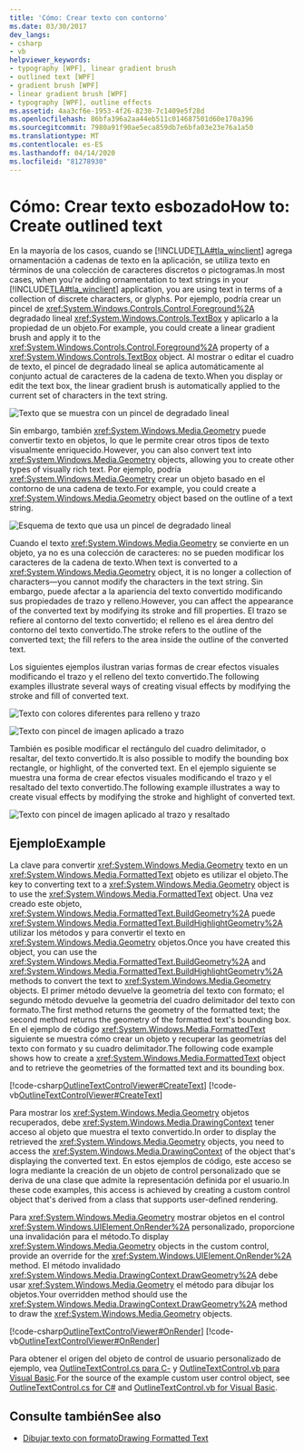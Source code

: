 ```yaml
---
title: 'Cómo: Crear texto con contorno'
ms.date: 03/30/2017
dev_langs:
- csharp
- vb
helpviewer_keywords:
- typography [WPF], linear gradient brush
- outlined text [WPF]
- gradient brush [WPF]
- linear gradient brush [WPF]
- typography [WPF], outline effects
ms.assetid: 4aa3cf6e-1953-4f26-8230-7c1409e5f28d
ms.openlocfilehash: 86bfa396a2aa44eb511c014687501d60e170a396
ms.sourcegitcommit: 7980a91f90ae5eca859db7e6bfa03e23e76a1a50
ms.translationtype: MT
ms.contentlocale: es-ES
ms.lasthandoff: 04/14/2020
ms.locfileid: "81278930"
---
```

# <a name="how-to-create-outlined-text"></a><span data-ttu-id="ea00d-102">Cómo: Crear texto esbozado</span><span class="sxs-lookup"><span data-stu-id="ea00d-102">How to: Create outlined text</span></span>

<span data-ttu-id="ea00d-103">En la mayoría de los casos, cuando se [!INCLUDE[TLA#tla_winclient](../../../../includes/tlasharptla-winclient-md.md)] agrega ornamentación a cadenas de texto en la aplicación, se utiliza texto en términos de una colección de caracteres discretos o pictogramas.</span><span class="sxs-lookup"><span data-stu-id="ea00d-103">In most cases, when you're adding ornamentation to text strings in your [!INCLUDE[TLA#tla_winclient](../../../../includes/tlasharptla-winclient-md.md)] application, you are using text in terms of a collection of discrete characters, or glyphs.</span></span> <span data-ttu-id="ea00d-104">Por ejemplo, podría crear un pincel de <xref:System.Windows.Controls.Control.Foreground%2A> degradado lineal <xref:System.Windows.Controls.TextBox> y aplicarlo a la propiedad de un objeto.</span><span class="sxs-lookup"><span data-stu-id="ea00d-104">For example, you could create a linear gradient brush and apply it to the <xref:System.Windows.Controls.Control.Foreground%2A> property of a <xref:System.Windows.Controls.TextBox> object.</span></span> <span data-ttu-id="ea00d-105">Al mostrar o editar el cuadro de texto, el pincel de degradado lineal se aplica automáticamente al conjunto actual de caracteres de la cadena de texto.</span><span class="sxs-lookup"><span data-stu-id="ea00d-105">When you display or edit the text box, the linear gradient brush is automatically applied to the current set of characters in the text string.</span></span>  
  
 ![Texto que se muestra con un pincel de degradado lineal](./media/how-to-create-outlined-text/text-linear-gradient.jpg)
  
 <span data-ttu-id="ea00d-107">Sin embargo, también <xref:System.Windows.Media.Geometry> puede convertir texto en objetos, lo que le permite crear otros tipos de texto visualmente enriquecido.</span><span class="sxs-lookup"><span data-stu-id="ea00d-107">However, you can also convert text into <xref:System.Windows.Media.Geometry> objects, allowing you to create other types of visually rich text.</span></span> <span data-ttu-id="ea00d-108">Por ejemplo, podría <xref:System.Windows.Media.Geometry> crear un objeto basado en el contorno de una cadena de texto.</span><span class="sxs-lookup"><span data-stu-id="ea00d-108">For example, you could create a <xref:System.Windows.Media.Geometry> object based on the outline of a text string.</span></span>  
  
 ![Esquema de texto que usa un pincel de degradado lineal](./media/how-to-create-outlined-text/text-outline-linear-gradient.jpg)  
  
 <span data-ttu-id="ea00d-110">Cuando el texto <xref:System.Windows.Media.Geometry> se convierte en un objeto, ya no es una colección de caracteres: no se pueden modificar los caracteres de la cadena de texto.</span><span class="sxs-lookup"><span data-stu-id="ea00d-110">When text is converted to a <xref:System.Windows.Media.Geometry> object, it is no longer a collection of characters—you cannot modify the characters in the text string.</span></span> <span data-ttu-id="ea00d-111">Sin embargo, puede afectar a la apariencia del texto convertido modificando sus propiedades de trazo y relleno.</span><span class="sxs-lookup"><span data-stu-id="ea00d-111">However, you can affect the appearance of the converted text by modifying its stroke and fill properties.</span></span> <span data-ttu-id="ea00d-112">El trazo se refiere al contorno del texto convertido; el relleno es el área dentro del contorno del texto convertido.</span><span class="sxs-lookup"><span data-stu-id="ea00d-112">The stroke refers to the outline of the converted text; the fill refers to the area inside the outline of the converted text.</span></span>  
  
 <span data-ttu-id="ea00d-113">Los siguientes ejemplos ilustran varias formas de crear efectos visuales modificando el trazo y el relleno del texto convertido.</span><span class="sxs-lookup"><span data-stu-id="ea00d-113">The following examples illustrate several ways of creating visual effects by modifying the stroke and fill of converted text.</span></span>  
  
 ![Texto con colores diferentes para relleno y trazo](./media/how-to-create-outlined-text/fill-stroke-text-effect.jpg)  
  
 ![Texto con pincel de imagen aplicado a trazo](./media/how-to-create-outlined-text/image-brush-application.jpg)
  
 <span data-ttu-id="ea00d-116">También es posible modificar el rectángulo del cuadro delimitador, o resaltar, del texto convertido.</span><span class="sxs-lookup"><span data-stu-id="ea00d-116">It is also possible to modify the bounding box rectangle, or highlight, of the converted text.</span></span> <span data-ttu-id="ea00d-117">En el ejemplo siguiente se muestra una forma de crear efectos visuales modificando el trazo y el resaltado del texto convertido.</span><span class="sxs-lookup"><span data-stu-id="ea00d-117">The following example illustrates a way to create visual effects by modifying the stroke and highlight of converted text.</span></span>  
  
 ![Texto con pincel de imagen aplicado al trazo y resaltado](./media/how-to-create-outlined-text/image-brush-text-application.jpg)

## <a name="example"></a><span data-ttu-id="ea00d-119">Ejemplo</span><span class="sxs-lookup"><span data-stu-id="ea00d-119">Example</span></span>  
 <span data-ttu-id="ea00d-120">La clave para convertir <xref:System.Windows.Media.Geometry> texto en un <xref:System.Windows.Media.FormattedText> objeto es utilizar el objeto.</span><span class="sxs-lookup"><span data-stu-id="ea00d-120">The key to converting text to a <xref:System.Windows.Media.Geometry> object is to use the <xref:System.Windows.Media.FormattedText> object.</span></span> <span data-ttu-id="ea00d-121">Una vez creado este objeto, <xref:System.Windows.Media.FormattedText.BuildGeometry%2A> puede <xref:System.Windows.Media.FormattedText.BuildHighlightGeometry%2A> utilizar los métodos y para convertir el texto en <xref:System.Windows.Media.Geometry> objetos.</span><span class="sxs-lookup"><span data-stu-id="ea00d-121">Once you have created this object, you can use the <xref:System.Windows.Media.FormattedText.BuildGeometry%2A> and <xref:System.Windows.Media.FormattedText.BuildHighlightGeometry%2A> methods to convert the text to <xref:System.Windows.Media.Geometry> objects.</span></span> <span data-ttu-id="ea00d-122">El primer método devuelve la geometría del texto con formato; el segundo método devuelve la geometría del cuadro delimitador del texto con formato.</span><span class="sxs-lookup"><span data-stu-id="ea00d-122">The first method returns the geometry of the formatted text; the second method returns the geometry of the formatted text's bounding box.</span></span> <span data-ttu-id="ea00d-123">En el ejemplo de código <xref:System.Windows.Media.FormattedText> siguiente se muestra cómo crear un objeto y recuperar las geometrías del texto con formato y su cuadro delimitador.</span><span class="sxs-lookup"><span data-stu-id="ea00d-123">The following code example shows how to create a <xref:System.Windows.Media.FormattedText> object and to retrieve the geometries of the formatted text and its bounding box.</span></span>  
  
 [!code-csharp[OutlineTextControlViewer#CreateText](~/samples/snippets/csharp/VS_Snippets_Wpf/OutlineTextControlViewer/CSharp/OutlineTextControl.cs#createtext)]
 [!code-vb[OutlineTextControlViewer#CreateText](~/samples/snippets/visualbasic/VS_Snippets_Wpf/OutlineTextControlViewer/visualbasic/outlinetextcontrol.vb#createtext)]  
  
 <span data-ttu-id="ea00d-124">Para mostrar los <xref:System.Windows.Media.Geometry> objetos recuperados, debe <xref:System.Windows.Media.DrawingContext> tener acceso al objeto que muestra el texto convertido.</span><span class="sxs-lookup"><span data-stu-id="ea00d-124">In order to display the retrieved the <xref:System.Windows.Media.Geometry> objects, you need to access the <xref:System.Windows.Media.DrawingContext> of the object that's displaying the converted text.</span></span> <span data-ttu-id="ea00d-125">En estos ejemplos de código, este acceso se logra mediante la creación de un objeto de control personalizado que se deriva de una clase que admite la representación definida por el usuario.</span><span class="sxs-lookup"><span data-stu-id="ea00d-125">In these code examples, this access is achieved by creating a custom control object that's derived from a class that supports user-defined rendering.</span></span>  
  
 <span data-ttu-id="ea00d-126">Para <xref:System.Windows.Media.Geometry> mostrar objetos en el control <xref:System.Windows.UIElement.OnRender%2A> personalizado, proporcione una invalidación para el método.</span><span class="sxs-lookup"><span data-stu-id="ea00d-126">To display <xref:System.Windows.Media.Geometry> objects in the custom control, provide an override for the <xref:System.Windows.UIElement.OnRender%2A> method.</span></span> <span data-ttu-id="ea00d-127">El método invalidado <xref:System.Windows.Media.DrawingContext.DrawGeometry%2A> debe usar <xref:System.Windows.Media.Geometry> el método para dibujar los objetos.</span><span class="sxs-lookup"><span data-stu-id="ea00d-127">Your overridden method should use the <xref:System.Windows.Media.DrawingContext.DrawGeometry%2A> method to draw the <xref:System.Windows.Media.Geometry> objects.</span></span>  
  
 [!code-csharp[OutlineTextControlViewer#OnRender](~/samples/snippets/csharp/VS_Snippets_Wpf/OutlineTextControlViewer/CSharp/OutlineTextControl.cs#onrender)]
 [!code-vb[OutlineTextControlViewer#OnRender](~/samples/snippets/visualbasic/VS_Snippets_Wpf/OutlineTextControlViewer/visualbasic/outlinetextcontrol.vb#onrender)]  
  
  <span data-ttu-id="ea00d-128">Para obtener el origen del objeto de control de usuario personalizado de ejemplo, vea [OutlineTextControl.cs para C-](https://github.com/dotnet/docs/tree/master/samples/snippets/csharp/VS_Snippets_Wpf/OutlineTextControlViewer/CSharp/OutlineTextControl.cs) y [OutlineTextControl.vb para Visual Basic](https://github.com/dotnet/docs/blob/master/samples/snippets/visualbasic/VS_Snippets_Wpf/OutlineTextControlViewer/visualbasic/outlinetextcontrol.vb).</span><span class="sxs-lookup"><span data-stu-id="ea00d-128">For the source of the example custom user control object, see [OutlineTextControl.cs for C#](https://github.com/dotnet/docs/tree/master/samples/snippets/csharp/VS_Snippets_Wpf/OutlineTextControlViewer/CSharp/OutlineTextControl.cs) and [OutlineTextControl.vb for Visual Basic](https://github.com/dotnet/docs/blob/master/samples/snippets/visualbasic/VS_Snippets_Wpf/OutlineTextControlViewer/visualbasic/outlinetextcontrol.vb).</span></span>
  
## <a name="see-also"></a><span data-ttu-id="ea00d-129">Consulte también</span><span class="sxs-lookup"><span data-stu-id="ea00d-129">See also</span></span>

- [<span data-ttu-id="ea00d-130">Dibujar texto con formato</span><span class="sxs-lookup"><span data-stu-id="ea00d-130">Drawing Formatted Text</span></span>](drawing-formatted-text.md)
